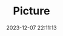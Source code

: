 ---
weight: 1
images:
- /images/edited/61.jpeg
title: Picture
date: 2023-12-07 22:11:13
tags: [luminarneo,work,ILCE-7M3,24.0,bird]
---